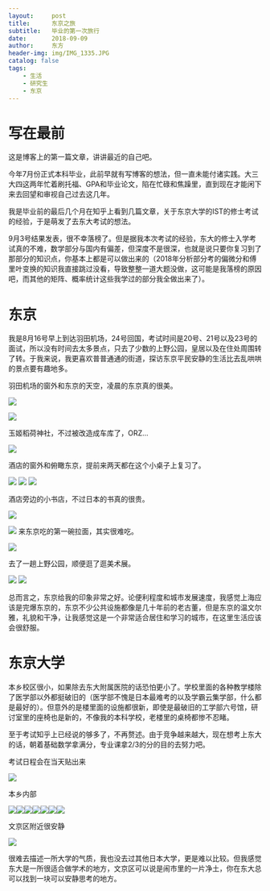 ```yaml
---
layout:     post
title:      东京之旅
subtitle:   毕业的第一次旅行
date:       2018-09-09
author:     东方
header-img: img/IMG_1335.JPG
catalog: false
tags:
    - 生活
    - 研究生
    - 东京
---
```


# 写在最前

这是博客上的第一篇文章，讲讲最近的自己吧。

今年7月份正式本科毕业，此前早就有写博客的想法，但一直未能付诸实践。大三大四这两年忙着刷托福、GPA和毕业论文，陷在忙碌和焦躁里，直到现在才能闲下来去回望和审视自己过去这几年。

我是毕业前的最后几个月在知乎上看到几篇文章，关于东京大学的IST的修士考试的经验，于是萌发了去东大考试的想法。

9月3号结果发表，很不幸落榜了。但是据我本次考试的经验，东大的修士入学考试真的不难，数学部分与国内有偏差，但深度不是很深，也就是说只要你复习到了那部分的知识点，你基本上都是可以做出来的（2018年分析部分考的偏微分和傅里叶变换的知识我直接跳过没看，导致整整一道大题没做，这可能是我落榜的原因吧，而其他的矩阵、概率统计这些我学过的部分我全做出来了）。

# 东京

我是8月16号早上到达羽田机场，24号回国，考试时间是20号、21号以及23号的面试，所以没有时间去太多景点，只去了少数的上野公园，皇居以及在住处周围转了转。于我来说，我更喜欢普普通通的街道，探访东京平民安静的生活比去乱哄哄的景点要有趣地多。

羽田机场的窗外和东京的天空，凌晨的东京真的很美。

![](/img/IMG_1235.JPG)

![](/img/IMG_1240.JPG)

玉姬稻荷神社，不过被改造成车库了，ORZ...

![](/img/IMG_1242.JPG)

酒店的窗外和俯瞰东京，提前来两天都在这个小桌子上复习了。

![](/img/IMG_1246.JPG)
![](/img/IMG_1256.JPG)
![](/img/IMG_1257.JPG)

酒店旁边的小书店，不过日本的书真的很贵。

![](/img/IMG_1249.JPG)

![](/img/IMG_1349.JPG)
来东京吃的第一碗拉面，其实很难吃。

![](/img/IMG_1244.JPG)

去了一趟上野公园，顺便逛了逛美术展。

![](/img/IMG_1299.JPG)
![](/img/IMG_1315.JPG)

总而言之，东京给我的印象非常之好。论便利程度和城市发展速度，我感觉上海应该是完爆东京的，东京不少公共设施都像是几十年前的老古董，但是东京的温文尔雅，礼貌和干净，让我感觉这是一个非常适合居住和学习的城市，在这里生活应该会很舒服。

# 东京大学

本乡校区很小，如果除去东大附属医院的话恐怕更小了。学校里面的各种教学楼除了医学部以外都挺破旧的（医学部不愧是日本最难考的以及学霸云集学部，什么都是最好的）。但意外的是楼里面的设施都很新，即使是最破旧的工学部六号馆，研讨室里的座椅也是新的，不像我的本科学校，老楼里的桌椅都惨不忍睹。


至于考试知乎上已经说的够多了，不再赘述。由于竞争越来越大，现在想考上东大的话，朝着基础数学拿满分，专业课拿2/3的分的目的去努力吧。

考试日程会在当天贴出来

![](/img/IMG_1297.JPG)

本乡内部

![](/img/IMG_1287.JPG)![](/img/IMG_1269.JPG)![](/img/IMG_1285.JPG)![](/img/IMG_1266.JPG)![](/img/IMG_1264.JPG)![](/img/IMG_1289.JPG)![](/img/IMG_1313.JPG)

文京区附近很安静

![](/img/IMG_1330.JPG)

很难去描述一所大学的气质，我也没去过其他日本大学，更是难以比较。但我感觉东大是一所很适合做学术的地方，文京区可以说是闹市里的一片净土，你在东大总可以找到一块可以安静思考的地方。



